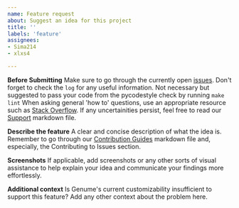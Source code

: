 ```yaml
---
name: Feature request
about: Suggest an idea for this project
title: ''
labels: 'feature'
assignees:
- Sima214
- xlxs4

---
```


**Before Submitting**
Make sure to go through the currently open [issues][].
Don't forget to check the `log` for any useful information.
Not necessary but suggested to pass your code from the pycodestyle check by running `make lint`
When asking general 'how to' questions, use an appropriate resource such as [Stack Overflow][].
If any uncertainities persist, feel free to read our [Support][support] markdown file.

[issues]: https://github.com/CSD-FOSS-Team/genume/issues
[Stack Overflow]: https://stackoverflow.com/
[support]: https://github.com/CSD-FOSS-Team/genume/blob/master/.github/SUPPORT.md 

**Describe the feature**
A clear and concise description of what the idea is. Remember to go through our [Contribution Guides][contribution-guides] markdown file and, especially, the Contributing to Issues section.

[contribution-guides]: https://github.com/CSD-FOSS-Team/genume/tree/master/.github/CONTRIBUTING.md

**Screenshots**
If applicable, add screenshots or any other sorts of visual assistance to help explain your idea
and communicate your findings more effortlessly.

**Additional context**
Is Genume's current customizability insufficient to support this feature? Add any other context about the problem here.
